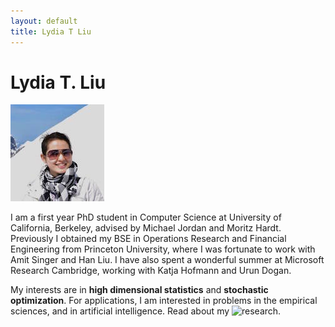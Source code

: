 ```yaml
---
layout: default
title: Lydia T Liu
---
```

	
	
# Lydia T. Liu #

<img src="img/me4.jpg" alt="Photo" class="leftside_image">

I am a first year PhD student in Computer Science at University of California, Berkeley, advised by Michael Jordan and Moritz Hardt.
			Previously I obtained my BSE in Operations Research and Financial Engineering from Princeton University, 
			where I was fortunate to work with Amit Singer and Han Liu. I have also spent a wonderful summer at Microsoft Research Cambridge, 
			working with Katja Hofmann and Urun Dogan.


My interests are in __high dimensional statistics__ and __stochastic optimization__. For applications,
			I am interested in problems in the empirical sciences, and in artificial intelligence. Read about my
			![research](/projects).
	<!--<p> I am sometimes a <a href="/writing">poet</a>.</p> -->

